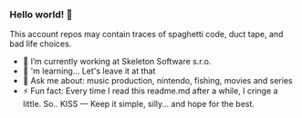 ### Hello world! 👋
This account repos may contain traces of spaghetti code, duct tape, and bad life choices.

- 🔭 I’m currently working at Skeleton Software s.r.o.
- 🌱 'm learning... Let's leave it at that
- 💬 Ask me about: music production, nintendo, fishing, movies and series
- ⚡ Fun fact: Every time I read this readme.md after a while, I cringe a little. So.. KISS — Keep it simple, silly... and hope for the best.
<!--
- 👯 I’m looking to collaborate on ...
- 🤔 I’m looking for help with ...
-->
